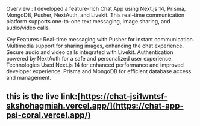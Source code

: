 Overview :
I developed a feature-rich Chat App using Next.js 14, Prisma, MongoDB, Pusher, NextAuth, and Livekit. This real-time communication platform supports one-to-one text messaging, image sharing, and audio/video calls.

Key Features :
Real-time messaging with Pusher for instant communication.
Multimedia support for sharing images, enhancing the chat experience.
Secure audio and video calls integrated with Livekit.
Authentication powered by NextAuth for a safe and personalized user experience.
Technologies Used
Next.js 14 for enhanced performance and improved developer experience.
Prisma and MongoDB for efficient database access and management.

## this is the live link:[https://chat-jsi1wntsf-skshohagmiah.vercel.app/](https://chat-app-psi-coral.vercel.app/)

